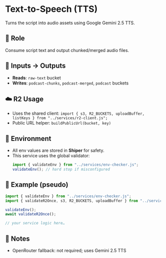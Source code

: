 # Text-to-Speech (TTS)

Turns the script into audio assets using Google Gemini 2.5 TTS.

## 🧩 Role
Consume script text and output chunked/merged audio files.

## 🔗 Inputs → Outputs
- **Reads**: `raw-text` bucket
- **Writes**: `podcast-chunks`, `podcast-merged`, `podcast` buckets

## ☁️ R2 Usage
- Uses the shared client: `import { s3, R2_BUCKETS, uploadBuffer, listKeys } from "../services/r2-client.js";`
- Public URL helper: `buildPublicUrl(bucket, key)`

## 🔐 Environment
- All env values are stored in **Shiper** for safety.
- This service uses the global validator:  
  ```js
  import { validateEnv } from "../services/env-checker.js";
  validateEnv(); // hard stop if misconfigured
  ```

## 🧪 Example (pseudo)
```js
import { validateEnv } from "../services/env-checker.js";
import { validateR2Once, s3, R2_BUCKETS, uploadBuffer } from "../services/r2-client.js";

validateEnv();
await validateR2Once();

// your service logic here…
```

## 🛟 Notes
- OpenRouter fallback: not required; uses Gemini 2.5 TTS
